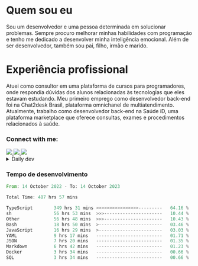 # Quem sou eu
Sou um desenvolvedor e uma pessoa determinada em solucionar problemas. Sempre procuro melhorar minhas habilidades com programação e tenho me dedicado a desenvolver minha inteligência emocional. Além de ser desenvolvedor, também sou pai, filho, irmão e marido.

# Experiência profissional
Atuei como consultor em uma plataforma de cursos para programadores, onde respondia dúvidas dos alunos relacionadas às tecnologias que eles estavam estudando.
Meu primeiro emprego como desenvolvedor back-end foi na Chat2desk Brasil, plataforma omnichanel de multiatendimento.
Atualmente, trabalho como desenvolvedor back-end na Saúde iD, uma plataforma marketplace que oferece consultas, exames e procedimentos relacionados à saúde.

### Connect with me:
<a href="https://www.linkedin.com/in/theusmoreira" target="_blank" >
<img src="https://img.shields.io/badge/linkedin-%230077B5.svg?&style=for-the-badge&logo=linkedin&logoColor=white ">
</a>
<a href="https://www.instagram.com/matheus.s.moreira/" target="_blank">
<img src="https://img.shields.io/badge/instagram-%23E4405F.svg?&style=for-the-badge&logo=instagram&logoColor=white">
</a>
<a href="mailto:matheussm301@gmail.com"  target="_blank">
<img src="https://img.shields.io/badge/gmail-%23E4405F.svg?&style=for-the-badge&logo=gmail&logoColor=white">
</a>


<details>
  <summary>Daily dev </summary>
<p>
  <a href="https://app.daily.dev/matheussantos"><img src="https://github.com/matheus-santos-moreira/matheus-santos-moreira/blob/master/devcard.svg" width="200" alt="Matheus Santos's Dev Card"/></a>
 </p>
</details>

<h3>Tempo de desenvolvimento</h3>

<!--START_SECTION:waka-->

```rust
From: 14 October 2022 - To: 14 October 2023

Total Time: 487 hrs 57 mins

TypeScript        349 hrs 31 mins >>>>>>>>>>>>>>>>---------   64.16 %
sh                56 hrs 53 mins  >>>----------------------   10.44 %
Other             56 hrs 48 mins  >>>----------------------   10.43 %
Bash              18 hrs 50 mins  >------------------------   03.46 %
JavaScript        16 hrs 29 mins  >------------------------   03.03 %
YAML              9 hrs 17 mins   -------------------------   01.71 %
JSON              7 hrs 20 mins   -------------------------   01.35 %
Markdown          6 hrs 42 mins   -------------------------   01.23 %
Docker            3 hrs 34 mins   -------------------------   00.66 %
SQL               3 hrs 34 mins   -------------------------   00.66 %
```

<!--END_SECTION:waka-->
